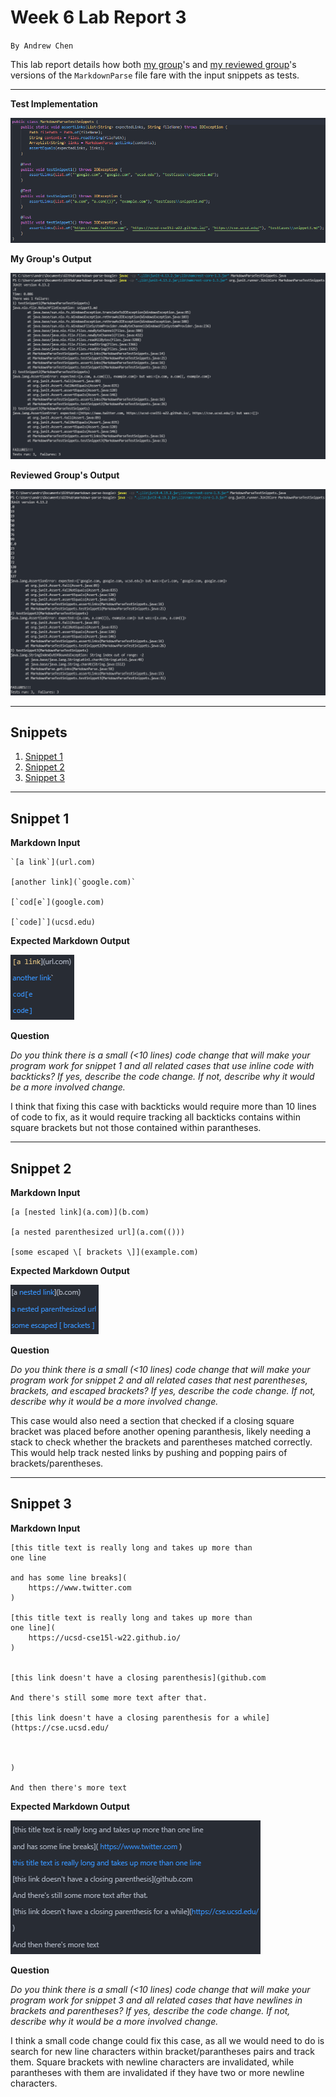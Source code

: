 # Week 6 Lab Report 3
`By Andrew Chen`

This lab report details how both [my group](https://github.com/ocboogie/markdown-parse)'s and [my reviewed group](https://github.com/m1ma0314/markdown-parse)'s versions of the `MarkdownParse` file fare with the input snippets as tests.

---

**Test Implementation**

![img5](images\week-8\img5.png)

**My Group's Output**

![img4](images\week-8\img4.png)

**Reviewed Group's Output**

![img6](images\week-8\img6.png)

---

## Snippets
1. [Snippet 1](/cse15l-lab-report/lab-report-4-week-8.html#snippet-1)
2. [Snippet 2](/cse15l-lab-report/lab-report-4-week-8.html#snippet-2)
3. [Snippet 3](/cse15l-lab-report/lab-report-4-week-8.html#snippet-3)

---

## Snippet 1

**Markdown Input**

```
`[a link`](url.com)

[another link](`google.com)`

[`cod[e`](google.com)

[`code]`](ucsd.edu)
```

**Expected Markdown Output**

![img1](images\week-8\img1.png)

**Question**

*Do you think there is a small (<10 lines) code change that will make your program work for snippet 1 and all related cases that use inline code with backticks? If yes, describe the code change. If not, describe why it would be a more involved change.*

I think that fixing this case with backticks would require more than 10 lines of code to fix, as it would require tracking all backticks contains within square brackets but not those contained within parantheses.

---

## Snippet 2

**Markdown Input**

```
[a [nested link](a.com)](b.com)

[a nested parenthesized url](a.com(()))

[some escaped \[ brackets \]](example.com)
```

**Expected Markdown Output**

![img1](images\week-8\img2.png)

**Question**

*Do you think there is a small (<10 lines) code change that will make your program work for snippet 2 and all related cases that nest parentheses, brackets, and escaped brackets? If yes, describe the code change. If not, describe why it would be a more involved change.*

 This case would also need a section that checked if a closing square bracket was placed before another opening paranthesis, likely needing a stack to check whether the brackets and parentheses matched correctly. This would help track nested links by pushing and popping pairs of brackets/parentheses.

---

## Snippet 3

**Markdown Input**

```
[this title text is really long and takes up more than 
one line

and has some line breaks](
    https://www.twitter.com
)

[this title text is really long and takes up more than 
one line](
    https://ucsd-cse15l-w22.github.io/
)


[this link doesn't have a closing parenthesis](github.com

And there's still some more text after that.

[this link doesn't have a closing parenthesis for a while](https://cse.ucsd.edu/



)

And then there's more text
```

**Expected Markdown Output**

![img1](images\week-8\img3.png)

**Question**

*Do you think there is a small (<10 lines) code change that will make your program work for snippet 3 and all related cases that have newlines in brackets and parentheses? If yes, describe the code change. If not, describe why it would be a more involved change.*

I think a small code change could fix this case, as all we would need to do is search for new line characters within bracket/parantheses pairs and track them. Square brackets with newline characters are invalidated, while parantheses with them are invalidated if they have two or more newline characters.